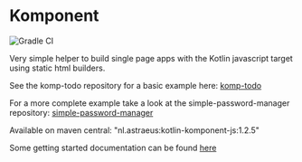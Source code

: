 # Komponent

![Gradle CI](https://github.com/rnentjes/komponent/workflows/Gradle%20CI/badge.svg)

Very simple helper to build single page apps with the Kotlin javascript target using static html builders.

See the komp-todo repository for a basic example here: [komp-todo](https://github.com/rnentjes/komp-todo)

For a more complete example take a look at the simple-password-manager repository: [simple-password-manager](https://github.com/rnentjes/simple-password-manager)

Available on maven central: "nl.astraeus:kotlin-komponent-js:1.2.5"

Some getting started documentation can be found [here](docs/getting-started.md)
